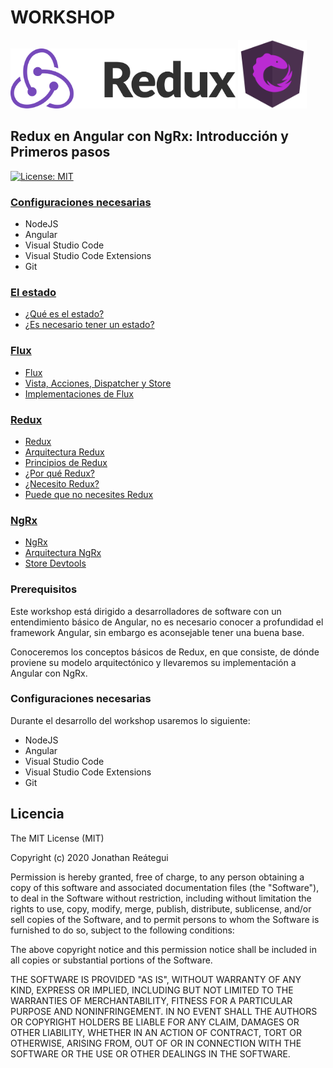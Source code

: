 # WORKSHOP

<p float="left">
    <img src="./redux-logo.png" alt="Workshop Redux en Angular con NgRx" width="360" />
    <img src="./ngrx-logo.svg" alt="Workshop Redux en Angular con NgRx" width="110" />
</p>

## Redux en Angular con NgRx: Introducción y Primeros pasos

[![License: MIT](https://img.shields.io/badge/License-MIT-yellow.svg)](https://opensource.org/licenses/MIT)

### [**Configuraciones necesarias**](0-configuraciones-necesarias/0-configuraciones-necesarias.md)

- NodeJS
- Angular
- Visual Studio Code
- Visual Studio Code Extensions
- Git

### [**El estado**](1-estado/1-1-el-estado.md)

- [¿Qué es el estado?](1-estado/1-1-el-estado.md)
- [¿Es necesario tener un estado?](1-estado/1-2-es-necesario.md)

### [**Flux**](2-flux/2-1-sobre-flux.md)

- [Flux](2-flux/2-1-sobre-flux.md)
- [Vista, Acciones, Dispatcher y Store](2-flux/2-2-vista-acciones-dispatcher-store.md)
- [Implementaciones de Flux](2-flux/2-3-implementaciones-flux.md)

### [**Redux**](3-redux/3-1-sobre-redux.md)

- [Redux](3-redux/3-1-sobre-redux.md)
- [Arquitectura Redux](3-redux/3-2-arquitectura-redux.md)
- [Principios de Redux](3-redux/3-3-principios-redux.md)
- [¿Por qué Redux?](3-redux/3-4-por-que-redux.md)
- [¿Necesito Redux?](3-redux/3-5-necesito-redux.md)
- [Puede que no necesites Redux](3-redux/3-6-puede-no-necesites-redux.md)

### [**NgRx**](4-ngrx/4-1-sobre-ngrx.md)

- [NgRx](4-ngrx/4-1-sobre-ngrx.md)
- [Arquitectura NgRx](4-ngrx/4-2-arquitectura-ngrx.md)
- [Store Devtools](4-ngrx/4-3-store-dev-tools.md)

### **Prerequisitos**

Este workshop está dirigido a desarrolladores de software con un entendimiento básico de Angular, no es necesario conocer a profundidad el framework Angular, sin embargo es aconsejable tener una buena base.

Conoceremos los conceptos básicos de Redux, en que consiste, de dónde proviene su modelo arquitectónico y llevaremos su implementación a Angular con NgRx.

### **Configuraciones necesarias**

Durante el desarrollo del workshop usaremos lo siguiente:

- NodeJS
- Angular
- Visual Studio Code
- Visual Studio Code Extensions
- Git

## Licencia

The MIT License (MIT)

Copyright (c) 2020 Jonathan Reátegui

Permission is hereby granted, free of charge, to any person obtaining a copy of this software and associated documentation files (the "Software"), to deal in the Software without restriction, including without limitation the rights to use, copy, modify, merge, publish, distribute, sublicense, and/or sell copies of the Software, and to permit persons to whom the Software is furnished to do so, subject to the following conditions:

The above copyright notice and this permission notice shall be included in all copies or substantial portions of the Software.

THE SOFTWARE IS PROVIDED "AS IS", WITHOUT WARRANTY OF ANY KIND, EXPRESS OR IMPLIED, INCLUDING BUT NOT LIMITED TO THE WARRANTIES OF MERCHANTABILITY, FITNESS FOR A PARTICULAR PURPOSE AND NONINFRINGEMENT. IN NO EVENT SHALL THE AUTHORS OR COPYRIGHT HOLDERS BE LIABLE FOR ANY CLAIM, DAMAGES OR OTHER LIABILITY, WHETHER IN AN ACTION OF CONTRACT, TORT OR OTHERWISE, ARISING FROM, OUT OF OR IN CONNECTION WITH THE SOFTWARE OR THE USE OR OTHER DEALINGS IN THE SOFTWARE.
